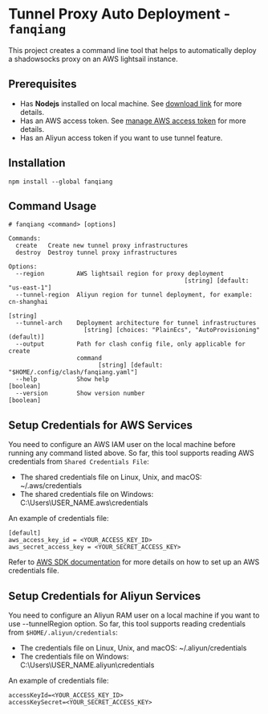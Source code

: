 # Tunnel Proxy Auto Deployment - `fanqiang`

This project creates a command line tool that helps to automatically deploy a shadowsocks proxy on an AWS lightsail instance.

## Prerequisites

- Has **Nodejs** installed on local machine. See [download link][1] for more details.
- Has an AWS access token. See [manage AWS access token][2] for more details.
- Has an Aliyun access token if you want to use tunnel feature.

[1]: https://nodejs.org/en/
[2]: https://console.aws.amazon.com/iam/home#security_credential

## Installation

```
npm install --global fanqiang
```

## Command Usage

```
# fanqiang <command> [options]

Commands:
  create   Create new tunnel proxy infrastructures
  destroy  Destroy tunnel proxy infrastructures

Options:
  --region         AWS lightsail region for proxy deployment
                                                 [string] [default: "us-east-1"]
  --tunnel-region  Aliyun region for tunnel deployment, for example: cn-shanghai
                                                                        [string]
  --tunnel-arch    Deployment architecture for tunnel infrastructures
                     [string] [choices: "PlainEcs", "AutoProvisioning"(default)]
  --output         Path for clash config file, only applicable for create
                   command
                         [string] [default: "$HOME/.config/clash/fanqiang.yaml"]
  --help           Show help                                           [boolean]
  --version        Show version number                                 [boolean]
```

## Setup Credentials for AWS Services

You need to configure an AWS IAM user on the local machine before running any command listed above. So far, this tool
supports reading AWS credentials from <code>Shared Credentials File</code>:

- The shared credentials file on Linux, Unix, and macOS: ~/.aws/credentials
- The shared credentials file on Windows: C:\Users\USER_NAME\.aws\credentials

An example of credentials file:

```
[default]
aws_access_key_id = <YOUR_ACCESS_KEY_ID>
aws_secret_access_key = <YOUR_SECRET_ACCESS_KEY>
```

Refer to [AWS SDK documentation][3] for more details on how to set up an AWS credentials file.

[3]: https://docs.aws.amazon.com/sdk-for-javascript/v2/developer-guide/loading-node-credentials-shared.html

## Setup Credentials for Aliyun Services

You need to configure an Aliyun RAM user on a local machine if you want to use --tunnelRegion option. So far, this tool
supports reading credentials from <code>$HOME/.aliyun/credentials</code>:

- The credentials file on Linux, Unix, and macOS: ~/.aliyun/credentials
- The credentials file on Windows: C:\Users\USER_NAME\.aliyun\credentials

An example of credentials file:

```
accessKeyId=<YOUR_ACCESS_KEY_ID>
accessKeySecret=<YOUR_SECRET_ACCESS_KEY>
```
